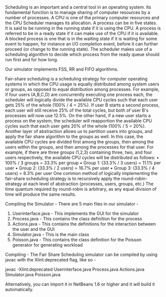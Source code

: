 Scheduling is an important and a central tool in an operating system. Its fundamental function is to manage sharing of computer resources by a number of processes. A CPU is one of the primary computer resources and the CPU Scheduler manages its allocation. A process can be in five states. It is said to be running in the running state if it is using the CPU. A process is referred to be in a ready state if it can make use of the CPU if it is available. A blocked process is one that is in the waiting state if it is waiting for some event to happen, for instance an I/O completion event, before it can further proceed (or change to the running state). The scheduler makes use of a scheduling algorithm to decide which process from the ready queue should run first and for how long.

Our simulator implements FSS, RR and FIFO algorithms.

Fair-share scheduling is a scheduling strategy for computer operating systems in which the CPU usage is equally distributed among system users or groups, as opposed to equal distribution among processes.
For example, if four users (A,B,C,D) are concurrently executing one process each, the scheduler will logically divide the available CPU cycles such that each user gets 25% of the whole (100% / 4 = 25%). If user B starts a second process, each user will still receive 25% of the total cycles, but both of user B's processes will now use 12.5%. On the other hand, if a new user starts a process on the system, the scheduler will reapportion the available CPU cycles such that each user gets 20% of the whole (100% / 5 = 20%).
Another layer of abstraction allows us to partition users into groups, and apply the fair share algorithm to the groups as well. In this case, the available CPU cycles are divided first among the groups, then among the users within the groups, and then among the processes for that user. For example, if there are three groups (1,2,3) containing three, two, and four users respectively, the available CPU cycles will be distributed as follows:
•	100% / 3 groups = 33.3% per group
•	Group 1: (33.3% / 3 users) = 11.1% per user
•	Group 2: (33.3% / 2 users) = 16.7% per user
•	Group 3: (33.3% / 4 users) = 8.3% per user
One common method of logically implementing the fair-share scheduling strategy is to recursively apply the round-robin-strategy at each level of abstraction (processes, users, groups, etc.) The time quantum required by round-robin is arbitrary, as any equal division of time will produce the same results.


Compiling the Simulator -
There are 5 main files in our simulator -
1) Userinterface.java - This implements the GUI for the simulator
2) Process.java - This contains the class definition for the process
3) Actions.java - This contains the definitions for the interaction between the user and the GUI
4) Simulator.java - This is the main class
5) Poisson.java - This contains the class definition for the Poisson generator for generating workload

Compiling - The Fair Share Scheduling simulator can be compiled by using javac with the Xlint:deprecated flag, like so -

javac -Xlint:deprecated Userinterface.java Process.java Actions.java Simulator.java Poisson.java

Alternatively, you can import it in NetBeans 1.6 or higher and it will build it automatically.